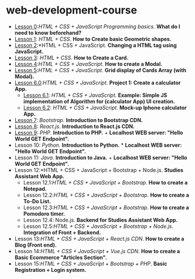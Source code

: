 # web-development-course

- [Lesson 0](https://github.com/CristianRomero1234/web-development-course/tree/main/Lesson%200/lesson_0.md):*HTML + CSS + JavaScript Programming basics*. **What do I need to know beforehand?**
-  [Lesson 1](https://github.com/CristianRomero1234/web-development-course/tree/main/Lesson%201/lesson_1.md): *HTML + CSS*. **How to Create basic Geometric shapes.**
- [Lesson 2](https://github.com/CristianRomero1234/web-development-course/tree/main/Lesson%202/lesson_2.md):*HTML + CSS + JavaScript. **Changing a HTML tag using JavaScript.**
- [Lesson 3](https://github.com/CristianRomero1234/web-development-course/tree/main/Lesson%203/lesson_3.md): *HTML + CSS*. **How to Create a Card.**
- [Lesson 4](https://github.com/CristianRomero1234/web-development-course/tree/main/Lesson%204/lesson_4.md):*HTML + CSS + JavaScript*. **How to create a Modal.**
- [Lesson 5](https://github.com/CristianRomero1234/web-development-course/tree/main/Lesson%205/lesson_5.md):*HTML + CSS + JavaScript*. **Grid display of Cards Array (with Modal).**
- [Lesson 6.0](https://github.com/CristianRomero1234/web-development-course/tree/main/Lesson%206%2E0/lesson_6.md):*HTML + CSS + JavaScript*. **Project 1: Create a calculator App.**
  - [Lesson 6.1](https://github.com/CristianRomero1234/web-development-course/tree/main/Lesson%206%2E1/lesson_6%2E1.md): *HTML + CSS + JavaScript*. **Example: Simple JS implementation of Algorithm for (calculator App) UI creation.**
  -  [Lesson 6.2](https://github.com/CristianRomero1234/web-development-course/tree/main/Lesson%206%2E2/lesson_6%2E2.md): *HTML + CSS + JavaScript*. **Mock-up Iphone calculator App.**
-  [Lesson 7](https://github.com/CristianRomero1234/web-development-course/tree/main/Lesson%207/lesson_7.md): *Bootstrap*. **Introduction to Bootstrap CDN.**
- [Lesson 8](https://github.com/CristianRomero1234/web-development-course/tree/main/Lesson%208/lesson_8.md): *React.js*. **Introduction to React.js CDN.**
- [Lesson 9](https://github.com/CristianRomero1234/web-development-course/tree/main/Lesson%209/lesson_9.md): *PHP*. **Introduction to PHP.** + **Localhost WEB server: "Hello World GET Endpoint".**
- Lesson 10: *Python*. **Introduction to Python.** * **Localhost WEB server: "Hello World GET Endpoint".**
- Lesson 11: *Java*. **Introduction to Java.** + **Localhost WEB server: "Hello World GET Endpoint".**
- Lesson 12:*HTML + CSS + JavaScript + Bootstrap + Node.js. **Studies Assistant Web App.**
  - Lesson 12.1:*HTML + CSS + JavaScript + Bootstrap*. **How to create a Notepad.**
  - Lesson 12.2:*HTML + CSS + JavaScript + Bootstrap*. **How to create a To-Do List.**
  - Lesson 12.3:*HTML + CSS + JavaScript + Bootstrap*. **How to create a Pomodoro timer.**
  - Lesson 12.4: Node.js. **Backend for Studies Assistant Web App.**
  - Lesson 12.5:*HTML + CSS + JavaScript + Bootstrap + Node.js*. **Integration of Front + Backend.**
- Lesson 13:*HTML + CSS + JavaScript + React.js CDN*. **How to create a Blog (Front end).**
- Lesson 14:*HTML + CSS + JavaScript + Vue.js CDN*. **How to create a Basic Ecommerce "Articles Section".**
- Lesson 15:*HTML + CSS + JavaScript + Bootstrap + PHP*. **Basic Registration + Login system.**
